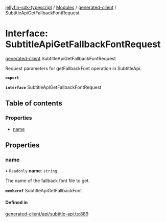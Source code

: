 [jellyfin-sdk-typescript](../README.md) / [Modules](../modules.md) / [generated-client](../modules/generated_client.md) / SubtitleApiGetFallbackFontRequest

# Interface: SubtitleApiGetFallbackFontRequest

[generated-client](../modules/generated_client.md).SubtitleApiGetFallbackFontRequest

Request parameters for getFallbackFont operation in SubtitleApi.

**`export`**

**`interface`** SubtitleApiGetFallbackFontRequest

## Table of contents

### Properties

- [name](generated_client.SubtitleApiGetFallbackFontRequest.md#name)

## Properties

### name

• `Readonly` **name**: `string`

The name of the fallback font file to get.

**`memberof`** SubtitleApiGetFallbackFont

#### Defined in

[generated-client/api/subtitle-api.ts:889](https://github.com/thornbill/jellyfin-sdk-typescript/blob/46678c1/src/generated-client/api/subtitle-api.ts#L889)
